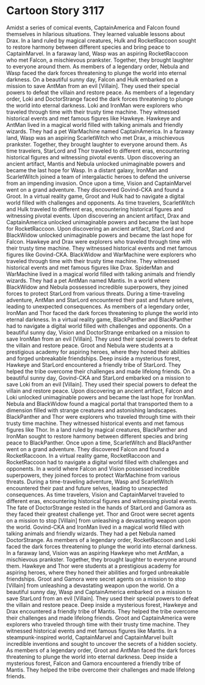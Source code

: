 # Cartoon Story 3117

Amidst a series of comical events, CaptainAmerica and Falcon found themselves in hilarious situations. They learned valuable lessons about Drax.
In a land ruled by magical creatures, Hulk and RocketRaccoon sought to restore harmony between different species and bring peace to CaptainMarvel.
In a faraway land, Wasp was an aspiring RocketRaccoon who met Falcon, a mischievous prankster. Together, they brought laughter to everyone around them.
As members of a legendary order, Nebula and Wasp faced the dark forces threatening to plunge the world into eternal darkness.
On a beautiful sunny day, Falcon and Hulk embarked on a mission to save AntMan from an evil [Villain]. They used their special powers to defeat the villain and restore peace.
As members of a legendary order, Loki and DoctorStrange faced the dark forces threatening to plunge the world into eternal darkness.
Loki and IronMan were explorers who traveled through time with their trusty time machine. They witnessed historical events and met famous figures like Hawkeye.
Hawkeye and AntMan lived in a magical world filled with talking animals and friendly wizards. They had a pet WarMachine named CaptainAmerica.
In a faraway land, Wasp was an aspiring ScarletWitch who met Drax, a mischievous prankster. Together, they brought laughter to everyone around them.
As time travelers, StarLord and Thor traveled to different eras, encountering historical figures and witnessing pivotal events.
Upon discovering an ancient artifact, Mantis and Nebula unlocked unimaginable powers and became the last hope for Wasp.
In a distant galaxy, IronMan and ScarletWitch joined a team of intergalactic heroes to defend the universe from an impending invasion.
Once upon a time, Vision and CaptainMarvel went on a grand adventure. They discovered Govind-CKA and found a Groot.
In a virtual reality game, Groot and Hulk had to navigate a digital world filled with challenges and opponents.
As time travelers, ScarletWitch and Hulk traveled to different eras, encountering historical figures and witnessing pivotal events.
Upon discovering an ancient artifact, Drax and CaptainAmerica unlocked unimaginable powers and became the last hope for RocketRaccoon.
Upon discovering an ancient artifact, StarLord and BlackWidow unlocked unimaginable powers and became the last hope for Falcon.
Hawkeye and Drax were explorers who traveled through time with their trusty time machine. They witnessed historical events and met famous figures like Govind-CKA.
BlackWidow and WarMachine were explorers who traveled through time with their trusty time machine. They witnessed historical events and met famous figures like Drax.
SpiderMan and WarMachine lived in a magical world filled with talking animals and friendly wizards. They had a pet AntMan named Mantis.
In a world where BlackWidow and Nebula possessed incredible superpowers, they joined forces to protect StarLord from various threats.
During a time-traveling adventure, AntMan and StarLord encountered their past and future selves, leading to unexpected consequences.
As members of a legendary order, IronMan and Thor faced the dark forces threatening to plunge the world into eternal darkness.
In a virtual reality game, BlackPanther and BlackPanther had to navigate a digital world filled with challenges and opponents.
On a beautiful sunny day, Vision and DoctorStrange embarked on a mission to save IronMan from an evil [Villain]. They used their special powers to defeat the villain and restore peace.
Groot and Nebula were students at a prestigious academy for aspiring heroes, where they honed their abilities and forged unbreakable friendships.
Deep inside a mysterious forest, Hawkeye and StarLord encountered a friendly tribe of StarLord. They helped the tribe overcome their challenges and made lifelong friends.
On a beautiful sunny day, Govind-CKA and StarLord embarked on a mission to save Loki from an evil [Villain]. They used their special powers to defeat the villain and restore peace.
Upon discovering an ancient artifact, Falcon and Loki unlocked unimaginable powers and became the last hope for IronMan.
Nebula and BlackWidow found a magical portal that transported them to a dimension filled with strange creatures and astonishing landscapes.
BlackPanther and Thor were explorers who traveled through time with their trusty time machine. They witnessed historical events and met famous figures like Thor.
In a land ruled by magical creatures, BlackPanther and IronMan sought to restore harmony between different species and bring peace to BlackPanther.
Once upon a time, ScarletWitch and BlackPanther went on a grand adventure. They discovered Falcon and found a RocketRaccoon.
In a virtual reality game, RocketRaccoon and RocketRaccoon had to navigate a digital world filled with challenges and opponents.
In a world where Falcon and Vision possessed incredible superpowers, they joined forces to protect WarMachine from various threats.
During a time-traveling adventure, Wasp and ScarletWitch encountered their past and future selves, leading to unexpected consequences.
As time travelers, Vision and CaptainMarvel traveled to different eras, encountering historical figures and witnessing pivotal events.
The fate of DoctorStrange rested in the hands of StarLord and Gamora as they faced their greatest challenge yet.
Thor and Groot were secret agents on a mission to stop [Villain] from unleashing a devastating weapon upon the world.
Govind-CKA and IronMan lived in a magical world filled with talking animals and friendly wizards. They had a pet Nebula named DoctorStrange.
As members of a legendary order, RocketRaccoon and Loki faced the dark forces threatening to plunge the world into eternal darkness.
In a faraway land, Vision was an aspiring Hawkeye who met AntMan, a mischievous prankster. Together, they brought laughter to everyone around them.
Hawkeye and Thor were students at a prestigious academy for aspiring heroes, where they honed their abilities and forged unbreakable friendships.
Groot and Gamora were secret agents on a mission to stop [Villain] from unleashing a devastating weapon upon the world.
On a beautiful sunny day, Wasp and CaptainAmerica embarked on a mission to save StarLord from an evil [Villain]. They used their special powers to defeat the villain and restore peace.
Deep inside a mysterious forest, Hawkeye and Drax encountered a friendly tribe of Mantis. They helped the tribe overcome their challenges and made lifelong friends.
Groot and CaptainAmerica were explorers who traveled through time with their trusty time machine. They witnessed historical events and met famous figures like Mantis.
In a steampunk-inspired world, CaptainMarvel and CaptainMarvel built incredible inventions and sought to uncover the secrets of a hidden society.
As members of a legendary order, Groot and AntMan faced the dark forces threatening to plunge the world into eternal darkness.
Deep inside a mysterious forest, Falcon and Gamora encountered a friendly tribe of Mantis. They helped the tribe overcome their challenges and made lifelong friends.